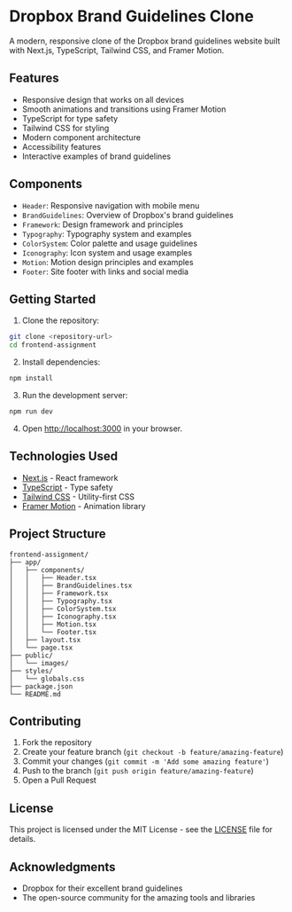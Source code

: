 # Dropbox Brand Guidelines Clone

A modern, responsive clone of the Dropbox brand guidelines website built with Next.js, TypeScript, Tailwind CSS, and Framer Motion.

## Features

- Responsive design that works on all devices
- Smooth animations and transitions using Framer Motion
- TypeScript for type safety
- Tailwind CSS for styling
- Modern component architecture
- Accessibility features
- Interactive examples of brand guidelines

## Components

- `Header`: Responsive navigation with mobile menu
- `BrandGuidelines`: Overview of Dropbox's brand guidelines
- `Framework`: Design framework and principles
- `Typography`: Typography system and examples
- `ColorSystem`: Color palette and usage guidelines
- `Iconography`: Icon system and usage examples
- `Motion`: Motion design principles and examples
- `Footer`: Site footer with links and social media

## Getting Started

1. Clone the repository:
```bash
git clone <repository-url>
cd frontend-assignment
```

2. Install dependencies:
```bash
npm install
```

3. Run the development server:
```bash
npm run dev
```

4. Open [http://localhost:3000](http://localhost:3000) in your browser.

## Technologies Used

- [Next.js](https://nextjs.org/) - React framework
- [TypeScript](https://www.typescriptlang.org/) - Type safety
- [Tailwind CSS](https://tailwindcss.com/) - Utility-first CSS
- [Framer Motion](https://www.framer.com/motion/) - Animation library

## Project Structure

```
frontend-assignment/
├── app/
│   ├── components/
│   │   ├── Header.tsx
│   │   ├── BrandGuidelines.tsx
│   │   ├── Framework.tsx
│   │   ├── Typography.tsx
│   │   ├── ColorSystem.tsx
│   │   ├── Iconography.tsx
│   │   ├── Motion.tsx
│   │   └── Footer.tsx
│   ├── layout.tsx
│   └── page.tsx
├── public/
│   └── images/
├── styles/
│   └── globals.css
├── package.json
└── README.md
```

## Contributing

1. Fork the repository
2. Create your feature branch (`git checkout -b feature/amazing-feature`)
3. Commit your changes (`git commit -m 'Add some amazing feature'`)
4. Push to the branch (`git push origin feature/amazing-feature`)
5. Open a Pull Request

## License

This project is licensed under the MIT License - see the [LICENSE](LICENSE) file for details.

## Acknowledgments

- Dropbox for their excellent brand guidelines
- The open-source community for the amazing tools and libraries
